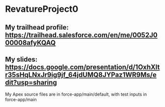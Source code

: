 # RevatureProject0

## My trailhead profile: https://trailhead.salesforce.com/en/me/0052J000008afyKQAQ

## My slides: https://docs.google.com/presentation/d/1OxhXltr35sHqLNxJr9ig9jf_64jdUMQ8JYPaz1WR9Ms/edit?usp=sharing

My Apex source files are in force-app/main/default, with test inputs in force-app/main
